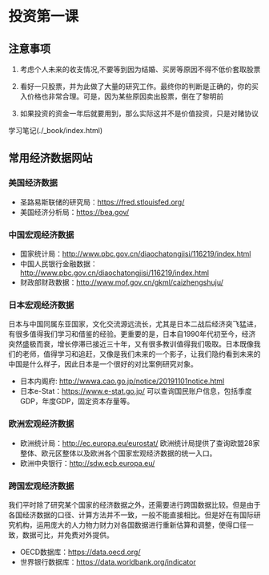 
# 投资第一课

## 注意事项

1. 考虑个人未来的收支情况,不要等到因为结婚、买房等原因不得不低价套取股票

2. 看好一只股票，并为此做了大量的研究工作。最终你的判断是正确的，你的买入价格也非常合理。可是，因为某些原因卖出股票，倒在了黎明前

3. 如果投资的资金一年后就要用到，那么实际这并不是价值投资，只是对赌协议


学习笔记(./_book/index.html)


## 常用经济数据网站

### 美国经济数据

- 圣路易斯联储的研究局：https://fred.stlouisfed.org/
- 美国经济分析局：https://bea.gov/

### 中国宏观经济数据

- 国家统计局：http://www.pbc.gov.cn/diaochatongjisi/116219/index.html
- 中国人民银行金融数据：http://www.pbc.gov.cn/diaochatongjisi/116219/index.html
- 财政部财政数据：http://www.mof.gov.cn/gkml/caizhengshuju/

### 日本宏观经济数据

日本与中国同属东亚国家，文化交流源远流长，尤其是日本二战后经济突飞猛进，有很多值得我们学习和借鉴的经验。更重要的是，日本自1990年代初至今，经济突然盛极而衰，增长停滞已接近三十年，又有很多教训值得我们吸取。日本既像我们的老师，值得学习和追赶，又像是我们未来的一个影子，让我们隐约看到未来的中国是什么样子，因此日本是一个很好的对比案例研究对象。

- 日本内阁府:  http://wwwa.cao.go.jp/notice/20191101notice.html
- 日本e-Stat：https://www.e-stat.go.jp/
可以查询国民账户信息，包括季度GDP，年度GDP，固定资本存量等。


### 欧洲宏观经济数据

- 欧洲统计局：http://ec.europa.eu/eurostat/
欧洲统计局提供了查询欧盟28家整体、欧元区整体以及欧洲各个国家宏观经济数据的统一入口。
- 欧洲中央银行：http://sdw.ecb.europa.eu/

### 跨国宏观经济数据

我们平时除了研究某个国家的经济数据之外，还需要进行跨国数据比较。但是由于各国经济数据的口径、计算方法并不一致，一般不能直接相比。但是好在有国际研究机构，运用庞大的人力物力财力对各国数据进行重新估算和调整，使得口径一致，数据可比，并免费对外提供。

- OECD数据库：https://data.oecd.org/
- 世界银行数据库：https://data.worldbank.org/indicator











